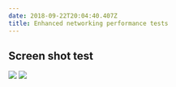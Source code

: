 ```yaml
---
date: 2018-09-22T20:04:40.407Z
title: Enhanced networking performance tests
---
```


## Screen shot test

<img class="special-img-class" src="/images/enhanced_networking/t3-nano-iperf3.jpg" />
<img class="special-img-class" src="/images/enhanced_networking/t2-nano-iperf3.jpg" />